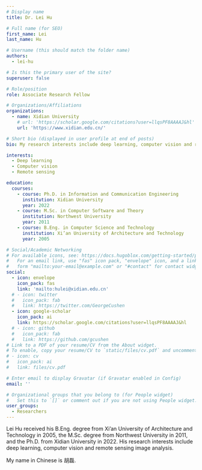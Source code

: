 ```yaml
---
# Display name
title: Dr. Lei Hu

# Full name (for SEO)
first_name: Lei
last_name: Hu

# Username (this should match the folder name)
authors:
  - lei-hu

# Is this the primary user of the site?
superuser: false

# Role/position
role: Associate Research Fellow

# Organizations/Affiliations
organizations:
  - name: Xidian University
    # url: 'https://scholar.google.com/citations?user=llqsPF8AAAAJ&hl'
    url: 'https://www.xidian.edu.cn/'

# Short bio (displayed in user profile at end of posts)
bio: My research interests include deep learning, computer vision and remote sensing.

interests:
  - Deep learning
  - Computer vision
  - Remote sensing

education:
  courses:
    - course: Ph.D. in Information and Communication Engineering
      institution: Xidian University
      year: 2022
    - course: M.Sc. in Computer Software and Theory
      institution: Northwest University
      year: 2011  
    - course: B.Eng. in Computer Science and Technology
      institution: Xi’an University of Architecture and Technology
      year: 2005

# Social/Academic Networking
# For available icons, see: https://docs.hugoblox.com/getting-started/page-builder/#icons
#   For an email link, use "fas" icon pack, "envelope" icon, and a link in the
#   form "mailto:your-email@example.com" or "#contact" for contact widget.
social:
  - icon: envelope
    icon_pack: fas
    link: 'mailto:hulei@xidian.edu.cn'
  # - icon: twitter
  #   icon_pack: fab
  #   link: https://twitter.com/GeorgeCushen
  - icon: google-scholar
    icon_pack: ai
    link: https://scholar.google.com/citations?user=llqsPF8AAAAJ&hl
  # - icon: github
  #   icon_pack: fab
  #   link: https://github.com/gcushen
# Link to a PDF of your resume/CV from the About widget.
# To enable, copy your resume/CV to `static/files/cv.pdf` and uncomment the lines below.
# - icon: cv
#   icon_pack: ai
#   link: files/cv.pdf

# Enter email to display Gravatar (if Gravatar enabled in Config)
email: ''

# Organizational groups that you belong to (for People widget)
#   Set this to `[]` or comment out if you are not using People widget.
user_groups:
  - Researchers
---
```


Lei Hu received his B.Eng. degree from Xi’an University of Architecture and Technology in 2005, the M.Sc. degree from Northwest University in 2011, and the Ph.D. from Xidian University in 2022. His research interests include deep learning, computer vision and remote sensing image analysis.

My name in Chinese is 胡磊.